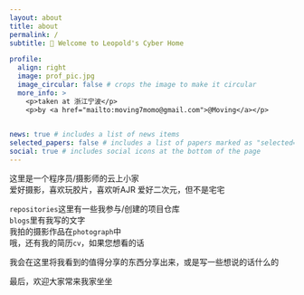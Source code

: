 ```yaml
---
layout: about
title: about
permalink: /
subtitle: 🥳️ Welcome to Leopold's Cyber Home

profile:
  align: right
  image: prof_pic.jpg
  image_circular: false # crops the image to make it circular
  more_info: >
    <p>taken at 浙江宁波</p>
    <p>by <a href="mailto:moving7momo@gmail.com">@Moving</a></p>
    

news: true # includes a list of news items
selected_papers: false # includes a list of papers marked as "selected={true}"
social: true # includes social icons at the bottom of the page
---
```


这里是一个程序员/摄影师的云上小家<br>
爱好摄影，喜欢玩胶片，喜欢听AJR
爱好二次元，但不是宅宅

`repositories`这里有一些我参与/创建的项目仓库<br>
`blogs`里有我写的文字<br>
我拍的摄影作品在`photograph`中<br>
哦，还有我的简历`cv`，如果您想看的话

我会在这里将我看到的值得分享的东西分享出来，或是写一些想说的话什么的

最后，欢迎大家常来我家坐坐
